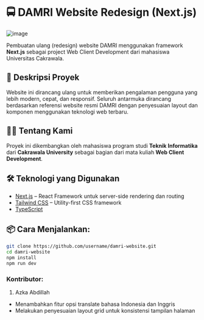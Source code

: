 # 🚍 DAMRI Website Redesign (Next.js)

![image](https://github.com/user-attachments/assets/18f1165f-5759-439a-a894-998f54173e7f)

Pembuatan ulang (redesign) website DAMRI menggunakan framework **Next.js** sebagai project Web Client Development dari mahasiswa Universitas Cakrawala.

## 📌 Deskripsi Proyek

Website ini dirancang ulang untuk memberikan pengalaman pengguna yang lebih modern, cepat, dan responsif. Seluruh antarmuka dirancang berdasarkan referensi website resmi DAMRI dengan penyesuaian layout dan komponen menggunakan teknologi web terbaru.

## 🧑‍🎓 Tentang Kami

Proyek ini dikembangkan oleh mahasiswa program studi **Teknik Informatika** dari **Cakrawala University** sebagai bagian dari mata kuliah **Web Client Development**.

## 🛠️ Teknologi yang Digunakan

- [Next.js](https://nextjs.org/) – React Framework untuk server-side rendering dan routing
- [Tailwind CSS](https://tailwindcss.com/) – Utility-first CSS framework
- [TypeScript](https://www.typescriptlang.org/)

## 📦 Cara Menjalankan:

```bash
git clone https://github.com/username/damri-website.git
cd damri-website
npm install
npm run dev
```

### Kontributor:
1. Azka Abdillah
- Menambahkan fitur opsi translate bahasa Indonesia dan Inggris
- Melakukan penyesuaian layout grid untuk konsistensi tampilan halaman
